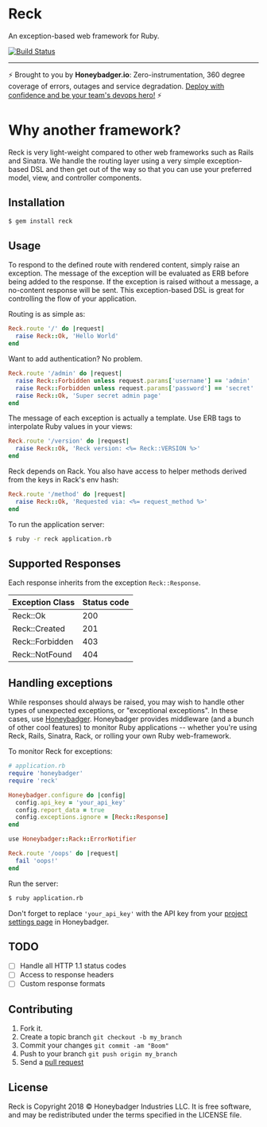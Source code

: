 # Reck

An exception-based web framework for Ruby.

[![Build Status](https://travis-ci.org/honeybadger-io/reck.svg?branch=master)](https://travis-ci.org/honeybadger-io/reck)

---
:zap: Brought to you by **Honeybadger.io**: Zero-instrumentation, 360 degree
coverage of errors, outages and service degradation. [Deploy with confidence and
be your team's devops
hero!](https://www.honeybadger.io/?utm_source=github&utm_medium=readme&utm_campaign=reck)
:zap:

# Why another framework?

Reck is very light-weight compared to other web frameworks such as Rails
and Sinatra. We handle the routing layer using a very simple
exception-based DSL and then get out of the way so that you can use your
preferred model, view, and controller components.

## Installation

```sh
$ gem install reck
```

## Usage

To respond to the defined route with rendered content, simply raise an
exception. The message of the exception will be evaluated as ERB before
being added to the response. If the exception is raised without a message,
a no-content response will be sent. This exception-based DSL is great for
controlling the flow of your application.

Routing is as simple as:

```ruby
Reck.route '/' do |request|
  raise Reck::Ok, 'Hello World'
end
```

Want to add authentication? No problem.

```ruby
Reck.route '/admin' do |request|
  raise Reck::Forbidden unless request.params['username'] == 'admin'
  raise Reck::Forbidden unless request.params['password'] == 'secret'
  raise Reck::Ok, 'Super secret admin page'
end
```

The message of each exception is actually a template. Use ERB tags to
interpolate Ruby values in your views:

```ruby
Reck.route '/version' do |request|
  raise Reck::Ok, 'Reck version: <%= Reck::VERSION %>'
end
```

Reck depends on Rack. You also have access to helper methods
derived from the keys in Rack's env hash:

```ruby
Reck.route '/method' do |request|
  raise Reck::Ok, 'Requested via: <%= request_method %>'
end
```

To run the application server:

```sh
$ ruby -r reck application.rb
```

## Supported Responses

Each response inherits from the exception `Reck::Response`.

| Exception Class       | Status code |
| --------------------- | ----------- |
| Reck::Ok              | 200         |
| Reck::Created         | 201         |
| Reck::Forbidden       | 403         |
| Reck::NotFound        | 404         |

## Handling exceptions

While responses should always be raised, you may wish to handle other types of
unexpected exceptions, or "exceptional exceptions". In these cases, use
[Honeybadger](https://www.honeybadger.io/?utm_source=github&utm_medium=readme&utm_campaign=reck).
Honeybadger provides middleware (and a bunch of other cool features) to monitor
Ruby applications -- whether you're using Reck, Rails, Sinatra, Rack, or rolling
your own Ruby web-framework.

To monitor Reck for exceptions:

```ruby
# application.rb
require 'honeybadger'
require 'reck'

Honeybadger.configure do |config|
  config.api_key = 'your_api_key'
  config.report_data = true
  config.exceptions.ignore = [Reck::Response]
end

use Honeybadger::Rack::ErrorNotifier

Reck.route '/oops' do |request|
  fail 'oops!'
end
```

Run the server:

```sh
$ ruby application.rb
```

Don't forget to replace `'your_api_key'` with the API key from your [project
settings
page](https://www.honeybadger.io/?utm_source=github&utm_medium=readme&utm_campaign=reck)
in Honeybadger.

## TODO

- [ ] Handle all HTTP 1.1 status codes
- [ ] Access to response headers
- [ ] Custom response formats

## Contributing

1. Fork it.
2. Create a topic branch `git checkout -b my_branch`
3. Commit your changes `git commit -am "Boom"`
3. Push to your branch `git push origin my_branch`
4. Send a [pull request](https://github.com/honeybadger-io/reck/pulls)

## License

Reck is Copyright 2018 © Honeybadger Industries LLC. It is free software, and
may be redistributed under the terms specified in the LICENSE file.
